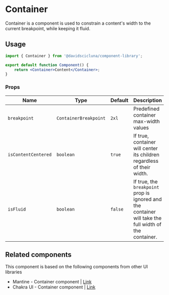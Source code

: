 # Container

Container is a component is used to constrain a content's width to the current breakpoint, while keeping it fluid.

## Usage

```jsx
import { Container } from '@davidscicluna/component-library';

export default function Component() {
	return <Container>Content</Container>;
}
```

### Props

| Name                | Type                  | Default | Description                                                                                            |
| ------------------- | --------------------- | ------- | ------------------------------------------------------------------------------------------------------ |
| `breakpoint`        | `ContainerBreakpoint` | `2xl`   | Predefined container max-width values                                                                  |
| `isContentCentered` | `boolean`             | `true`  | If true, container will center its children regardless of their width.                                 |
| `isFluid`           | `boolean`             | `false` | If true, the `breakpoint` prop is ignored and the container will take the full width of the container. |

## Related components

This component is based on the following components from other UI libraries

-   Mantine - Container component | [Link](https://mantine.dev/core/container/)
-   Chakra UI - Container component | [Link](https://chakra-ui.com/docs/components/container/usage)
